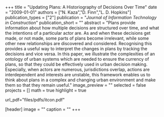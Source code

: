 +++
title = "Updating Plans: A Historiography of Decisions Over Time"
date = "2009-01-01"
authors = ["N. Kaza","D. Finn","L. D. Hopkins"]
publication_types = ["2"]
publication = "_Journal of Information Technology in Construction_"
publication_short = ""
abstract = "Plans provide information about how multiple decisions are structured over time, and what the intentions of a particular actor are. As and when these decisions get made, or not made, some parts of plans become irrelevant, while some other new relationships are discovered and considered. Recognising this provides a useful way to interpret the changes in plans by tracking the decisions and vice versa. In this paper, we illustrate the complexities of an ontology of urban systems which are needed to ensure the currency of plans, so that they could be effectively used in urban decision making. Especially, when actors are numerous, jurisdictions overlap, actions are interdependent and interests are unstable, this framework enables us to think about plans in a complex and changing urban environment and make them so that they remain useful."
image_preview = ""
selected = false
projects = []
math = true
highlight = true

url_pdf="files/pdfs/itcon.pdf"

[header]
image = ""
caption = ""
+++

